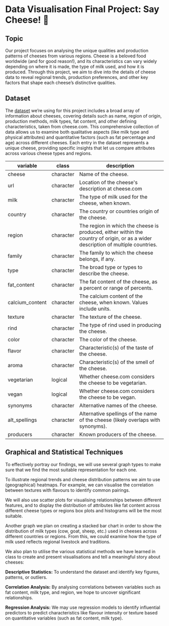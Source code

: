# Data Visualisation Final Project: Say Cheese! 🧀

## Topic
Our project focuses on analysing the unique qualities and production patterns of cheeses from various regions. Cheese is a beloved food worldwide (and for good reason!), and its characteristics can vary widely depending on where it is made, the type of milk used, and how it is produced. Through this project, we aim to dive into the details of cheese data to reveal regional trends, production preferences, and other key factors that shape each cheese’s distinctive qualities.
## Dataset
The [dataset](https://github.com/rfordatascience/tidytuesday/blob/master/data/2024/2024-06-04/readme.md) we’re using for this project includes a broad array of information about cheeses, covering details such as name, region of origin, production methods, milk types, fat content, and other defining characteristics, taken from cheese.com. This comprehensive collection of data allows us to examine both qualitative aspects (like milk type and physical attributes) and quantitative factors (such as fat percentage and age) across different cheeses. Each entry in the dataset represents a unique cheese, providing specific insights that let us compare attributes across various cheese types and regions.

| variable | class | description |
| --- | --- | --- |
| cheese | character | Name of the cheese. |
| url | character | Location of the cheese's description at cheese.com |
| milk | character | The type of milk used for the cheese, when known. |
| country | character | The country or countries origin of the cheese. |
| region | character | The region in which the cheese is produced, either within the country of origin, or as a wider description of multiple countries. |
| family | character | The family to which the cheese belongs, if any. |
| type | character | The broad type or types to describe the cheese. |
| fat_content | character | The fat content of the cheese, as a percent or range of percents. |
| calcium_content | character | The calcium content of the cheese, when known. Values include units. |
| texture | character | The texture of the cheese. |
| rind | character | The type of rind used in producing the cheese. |
| color | character | The color of the cheese. |
| flavor | character | Characteristic(s) of the taste of the cheese. |
| aroma | character | Characteristic(s) of the smell of the cheese. |
| vegetarian | logical | Whether cheese.com considers the cheese to be vegetarian. |
| vegan | logical | Whether cheese.com considers the cheese to be vegan. |
| synonyms | character | Alternative names of the cheese. |
| alt_spellings | character | Alternative spellings of the name of the cheese (likely overlaps with synonyms). |
| producers | character | Known producers of the cheese. |

## Graphical and Statistical Techniques
To effectively portray our findings, we will use several graph types to make sure that we find the most suitable representation for each one.

To illustrate regional trends and cheese distribution patterns we aim to use (geographical) heatmaps. For example, we can visualise the correlation between textures with flavours to identify common pairings.

We will also use scatter plots for visualising relationships between different features, and to display the distribution of attributes like fat content across different cheese types or regions box plots and histograms will be the most suitable. 

Another graph we plan on creating a stacked bar chart in order to show the distribution of milk types (cow, goat, sheep, etc.) used in cheeses across different countries or regions. From this, we could examine how the type of milk used reflects regional livestock and traditions.

We also plan to utilise the various statistical methods we have learned in class to create and present visualisations and tell a meaningful story about cheeses:

**Descriptive Statistics:**
To understand the dataset and identify key figures, patterns, or outliers.

**Correlation Analysis:**
By analysing correlations between variables such as fat content, milk type, and region, we hope to uncover significant relationships.

**Regression Analysis:** 
We may use regression models to identify influential predictors to predict characteristics like flavour intensity or texture based on quantitative variables (such as fat content, milk type).





